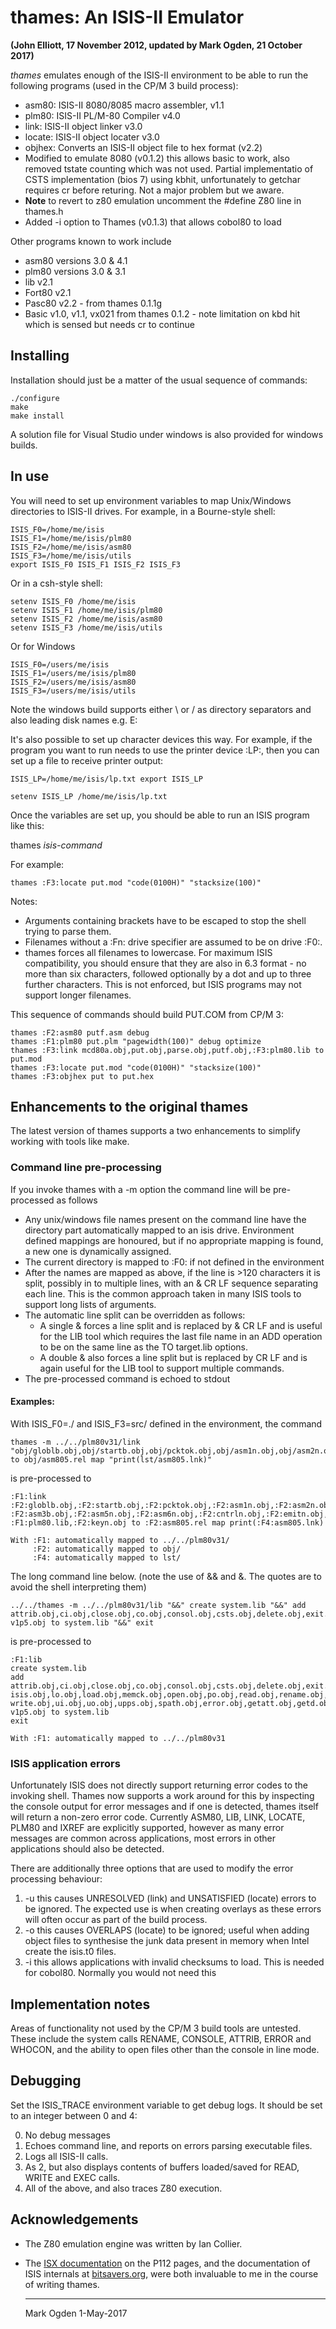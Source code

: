 # thames: An ISIS-II Emulator

**(John Elliott, 17 November 2012, updated by Mark Ogden, 21 October 2017)**

 *thames* emulates enough of the ISIS-II environment to be able to run the following
 programs (used in the CP/M 3 build process):
 * asm80: ISIS-II 8080/8085 macro assembler, v1.1
 * plm80: ISIS-II PL/M-80 Compiler v4.0
 * link: ISIS-II object linker v3.0
 * locate: ISIS-II object locater v3.0
 * objhex: Converts an ISIS-II object file to hex format (v2.2)
 * Modified to emulate 8080 (v0.1.2) this allows basic to work, also removed tstate counting
   which was not used. Partial implementatio of CSTS implementation (bios 7) using kbhit,
   unfortunately to getchar requires cr before returing. Not a major problem but we aware.
 * **Note** to revert to z80 emulation uncomment the #define Z80 line in thames.h
 * Added -i option to Thames (v0.1.3) that allows cobol80 to load
 
Other programs known to work include
 * asm80 versions 3.0 & 4.1
 * plm80 versions 3.0 & 3.1
 * lib v2.1
 * Fort80 v2.1
 * Pasc80 v2.2 - from thames 0.1.1g
 * Basic v1.0, v1.1, vx021 from thames 0.1.2 - note limitation on kbd hit which
   is sensed but needs cr to continue


## Installing

   Installation should just be a matter of the usual sequence of commands:
```
./configure
make
make install
```
A solution file for Visual Studio under windows is also provided for windows builds.

## In use

You will need to set up environment variables to map Unix/Windows directories
to ISIS-II drives. For example, in a Bourne-style shell:
```
ISIS_F0=/home/me/isis
ISIS_F1=/home/me/isis/plm80
ISIS_F2=/home/me/isis/asm80
ISIS_F3=/home/me/isis/utils
export ISIS_F0 ISIS_F1 ISIS_F2 ISIS_F3
```
Or in a csh-style shell:
```
setenv ISIS_F0 /home/me/isis
setenv ISIS_F1 /home/me/isis/plm80
setenv ISIS_F2 /home/me/isis/asm80
setenv ISIS_F3 /home/me/isis/utils
```

Or for Windows
````
ISIS_F0=/users/me/isis
ISIS_F1=/users/me/isis/plm80
ISIS_F2=/users/me/isis/asm80
ISIS_F3=/users/me/isis/utils
````
Note the windows build supports either \ or / as directory separators and also
leading disk names e.g. E:

It's also possible to set up character devices this way. For example,
if the program you want to run needs to use the printer device :LP:,
then you can set up a file to receive printer output:
```
ISIS_LP=/home/me/isis/lp.txt export ISIS_LP

setenv ISIS_LP /home/me/isis/lp.txt
```
 Once the variables are set up, you should be able to run an ISIS
 program like this:

thames *isis-command*

For example:
```
thames :F3:locate put.mod "code(0100H)" "stacksize(100)"
```
Notes:
* Arguments containing brackets have to be escaped to stop the shell
  trying to parse them.
* Filenames without a :Fn: drive specifier are assumed to be on drive
  :F0:.
* thames forces all filenames to lowercase. For maximum ISIS
  compatibility, you should ensure that they are also in 6.3 format -
  no more than six characters, followed optionally by a dot and up to
  three further characters. This is not enforced, but ISIS programs
  may not support longer filenames.

This sequence of commands should build PUT.COM from CP/M 3:
```
thames :F2:asm80 putf.asm debug
thames :F1:plm80 put.plm "pagewidth(100)" debug optimize
thames :F3:link mcd80a.obj,put.obj,parse.obj,putf.obj,:F3:plm80.lib to put.mod
thames :F3:locate put.mod "code(0100H)" "stacksize(100)"
thames :F3:objhex put to put.hex
```
## Enhancements to the original thames
The latest version of thames supports a two enhancements to simplify working with tools
like make.
### Command line pre-processing
If you invoke thames with a -m option the command line will be pre-processed as follows
* Any unix/windows file names present on the command line have the directory part
  automatically mapped to an isis drive. Environment defined mappings are
  honoured, but if no appropriate mapping is found, a new one is dynamically assigned.
* The current directory is mapped to :F0: if not defined in the environment
* After the names are mapped as above, if the line is >120 characters it is split, possibly
  in to multiple lines, with an & CR LF sequence separating each line.
  This is the common approach taken in many ISIS tools to support long lists of arguments.
* The automatic line split can be overridden as follows:
  * A single & forces a line split and is replaced by & CR LF and is useful for the LIB tool which requires the
  last file name in an ADD operation to be on the same line as the TO target.lib options.
  * A double & also forces a line split but is replaced by CR LF and is again useful for the LIB tool to support
  multiple commands.
* The pre-processed command is echoed to stdout

#### Examples:
With ISIS_F0=./ and ISIS_F3=src/ defined in the environment, the command
```
thames -m ../../plm80v31/link "obj/globlb.obj,obj/startb.obj,obj/pcktok.obj,obj/asm1n.obj,obj/asm2n.obj,obj/asm4b.obj,obj/rdsrc.obj,obj/asm3b.obj,obj/asm5n.obj,obj/asm6n.obj,obj/cntrln.obj,obj/emitn.obj,obj/listn.obj,obj/initb.obj,../../plm80v31/system.lib,../../plm80v31/plm80.lib,obj/keyn.obj" to obj/asm805.rel map "print(lst/asm805.lnk)"
```
is pre-processed to
```
:F1:link :F2:globlb.obj,:F2:startb.obj,:F2:pcktok.obj,:F2:asm1n.obj,:F2:asm2n.obj,:F2:asm4b.obj,:F2:rdsrc.obj,&
:F2:asm3b.obj,:F2:asm5n.obj,:F2:asm6n.obj,:F2:cntrln.obj,:F2:emitn.obj,:F2:listn.obj,:F2:initb.obj,:F1:system.lib,&
:F1:plm80.lib,:F2:keyn.obj to :F2:asm805.rel map print(:F4:asm805.lnk)
```
```
With :F1: automatically mapped to ../../plm80v31/
     :F2: automatically mapped to obj/
     :F4: automatically mapped to lst/
```

The long command line below.  (note the use of && and &. The quotes are to avoid the shell interpreting them)
````
../../thames -m ../../plm80v31/lib "&&" create system.lib "&&" add attrib.obj,ci.obj,close.obj,co.obj,consol.obj,csts.obj,delete.obj,exit.obj,iochk.obj,iodef.obj,ioset.obj,isis.obj,lo.obj,load.obj,memck.obj,open.obj,po.obj,read.obj,rename.obj,rescan.obj,ri.obj,seek.obj,whocon.obj,write.obj,ui.obj,uo.obj,upps.obj,spath.obj,error.obj,getatt.obj,getd.obj,filinf.obj,chgacs.obj,detime.obj,"&" v1p5.obj to system.lib "&&" exit
````
is pre-processed to
````
:F1:lib
create system.lib
add attrib.obj,ci.obj,close.obj,co.obj,consol.obj,csts.obj,delete.obj,exit.obj,iochk.obj,iodef.obj,ioset.obj,&
isis.obj,lo.obj,load.obj,memck.obj,open.obj,po.obj,read.obj,rename.obj,rescan.obj,ri.obj,seek.obj,whocon.obj,&
write.obj,ui.obj,uo.obj,upps.obj,spath.obj,error.obj,getatt.obj,getd.obj,filinf.obj,chgacs.obj,detime.obj,&
v1p5.obj to system.lib
exit
````
````
With :F1: automatically mapped to ../../plm80v31
````
### ISIS application errors
Unfortunately ISIS does not directly support returning error codes to the invoking shell.
Thames now supports a work around for this by inspecting the console output for error
messages and if one is detected, thames itself will return a non-zero error code.
Currently ASM80, LIB, LINK, LOCATE, PLM80 and IXREF are explicitly supported, however
as many error messages are common across applications, most errors in other applications
should also be detected.

There are additionally three options that are used to modify the error processing behaviour:
1. -u this causes UNRESOLVED (link) and UNSATISFIED (locate) errors to be ignored. The expected
   use is when creating overlays as these errors will often occur as part of the build process.
2. -o this causes OVERLAPS (locate) to be ignored; useful when adding object files to synthesise
   the junk data present in memory when Intel create the isis.t0 files.
3. -i this allows applications with invalid checksums to load. This is needed for cobol80. Normally
   you would not need this
   
## Implementation notes

Areas of functionality not used by the CP/M 3 build tools are untested.
These include the system calls RENAME, CONSOLE, ATTRIB, ERROR and
WHOCON, and the ability to open files other than the console in line
mode.

## Debugging

Set the ISIS_TRACE environment variable to get debug logs. It should be
set to an integer between 0 and 4:

0. No debug messages
1. Echoes command line, and reports on errors parsing executable
   files.
2. Logs all ISIS-II calls.
3. As 2, but also displays contents of buffers loaded/saved for
   READ, WRITE and EXEC calls.
4. All of the above, and also traces Z80 execution.

## Acknowledgements

* The Z80 emulation engine was written by Ian Collier.
* The [ISX documentation](http://p112.sourceforge.net/index.php?isx) on the P112 pages, and the documentation
  of ISIS internals at [bitsavers.org](http://www.bitsavers.org/pdf/intel/ISIS_II/), were both invaluable to me
  in the course of writing thames.
     __________________________________________________________________


    Mark Ogden 1-May-2017
